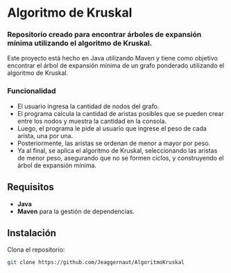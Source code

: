 # Algoritmo de Kruskal

### Repositorio creado para encontrar árboles de expansión mínima utilizando el algoritmo de Kruskal.

Este proyecto está hecho en Java utilizando Maven y tiene como objetivo encontrar el árbol de expansión mínima de un grafo ponderado utilizando el algoritmo de Kruskal.

### Funcionalidad

- El usuario ingresa la cantidad de nodos del grafo.
- El programa calcula la cantidad de aristas posibles que se pueden crear entre los nodos y muestra la cantidad en la consola.
- Luego, el programa le pide al usuario que ingrese el peso de cada arista, una por una.
- Posteriormente, las aristas se ordenan de menor a mayor por peso.
- Ya al final, se aplica el algoritmo de Kruskal, seleccionando las aristas de menor peso, asegurando que no se formen ciclos, y construyendo el árbol de expansión mínima.

## Requisitos

- **Java**
- **Maven** para la gestión de dependencias.

## Instalación

Clona el repositorio:
   ```bash
   git clone https://github.com/Jeaggernaut/AlgoritmoKruskal
